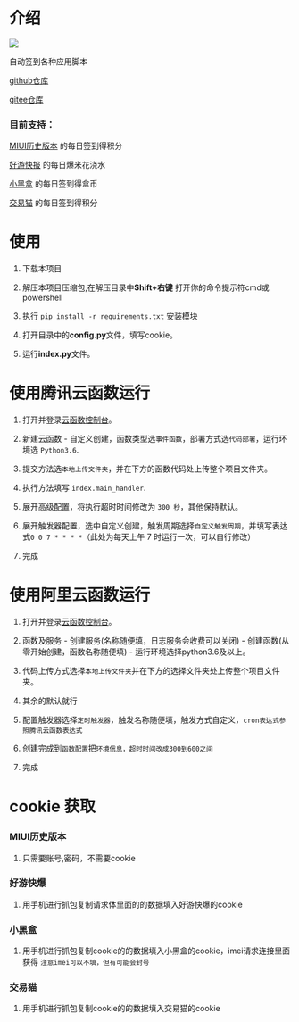 # 介绍
![](https://img.shields.io/badge/python-v3.10.4-blue) 

自动签到各种应用脚本

[github仓库](https://github.com/clover1420/AutoSign)

[gitee仓库](https://gitee.com/clover1314/auto-sign)

### 目前支持：

<a href="https://miuiver.com/">MIUI历史版本</a> 的每日签到得积分

<a href="https://www.3839.com/">好游快报</a> 的每日爆米花浇水

<a href="https://www.xiaoheihe.cn/home">小黑盒</a> 的每日签到得盒币

<a href="https://www.jiaoyimao.com/">交易猫</a> 的每日签到得积分

# 使用
1. 下载本项目

2. 解压本项目压缩包,在解压目录中**Shift+右键** 打开你的命令提示符cmd或powershell

3. 执行 `pip install -r requirements.txt` 安装模块

4. 打开目录中的**config.py**文件，填写cookie。

5. 运行**index.py**文件。

# 使用腾讯云函数运行

1. 打开并登录[云函数控制台](https://console.cloud.tencent.com/scf/list)。

2. 新建云函数 - 自定义创建，函数类型选`事件函数`，部署方式选`代码部署`，运行环境选 `Python3.6`.

3. 提交方法选`本地上传文件夹`，并在下方的函数代码处上传整个项目文件夹。

4. 执行方法填写 `index.main_handler`.

5. 展开高级配置，将执行超时时间修改为 `300 秒`，其他保持默认。

6. 展开触发器配置，选中自定义创建，触发周期选择`自定义触发周期`，并填写表达式`0 0 7 * * * *`（此处为每天上午 7 时运行一次，可以自行修改）

7. 完成

# 使用阿里云函数运行

1. 打开并登录[云函数控制台](https://fcnext.console.aliyun.com/overview)。

2. 函数及服务 - 创建服务(名称随便填，日志服务会收费可以关闭) - 创建函数(从零开始创建，函数名称随便填) - 运行环境选择python3.6及以上。

3. 代码上传方式选择`本地上传文件夹`并在下方的选择文件夹处上传整个项目文件夹。

4. 其余的默认就行

5. 配置触发器选择`定时触发器`，触发名称随便填，触发方式自定义，`cron表达式参照腾讯云函数表达式`

6. 创建完成到`函数配置`把`环境信息，超时时间改成300到600之间`

7. 完成

# cookie 获取

### MIUI历史版本

1. 只需要账号,密码，不需要cookie  

### 好游快爆

1. 用手机进行抓包复制请求体里面的的数据填入好游快爆的cookie

### 小黑盒

1. 用手机进行抓包复制cookie的的数据填入小黑盒的cookie，imei请求连接里面获得 `注意imei可以不填，但有可能会封号`

### 交易猫

1. 用手机进行抓包复制cookie的的数据填入交易猫的cookie